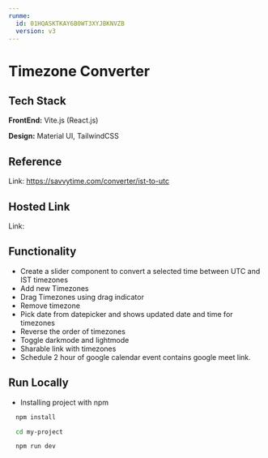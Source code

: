 ```yaml
---
runme:
  id: 01HQASKTKAY6B0WT3XYJBKNVZB
  version: v3
---
```


# Timezone Converter

## Tech Stack

**FrontEnd:** Vite.js (React.js)

**Design:** Material UI, TailwindCSS

## Reference

Link: https://savvytime.com/converter/ist-to-utc 

## Hosted Link

Link: 

## Functionality

- Create a slider component to convert a selected time between UTC and IST timezones
- Add new Timezones
- Drag Timezones using drag indicator
- Remove timezone
- Pick date from datepicker and shows updated date and time for timezones
- Reverse the order of timezones
- Toggle darkmode and lightmode
- Sharable link with timezones
- Schedule 2 hour of google calendar event contains google meet link.

## Run Locally

- Installing project with npm

```bash {"id":"01HQASKTK9Q442PNW3QJGHF6TS"}
  npm install
```

```bash {"id":"01HQASKTK9Q442PNW3QNYVZPXF"}
  cd my-project
```

```bash {"id":"01HQASKTK9Q442PNW3QRZSRHT8"}
  npm run dev
```
